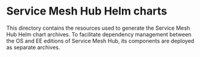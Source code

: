 # Service Mesh Hub Helm charts
This directory contains the resources used to generate the Service Mesh Hub Helm chart archives.
To facilitate dependency management between the OS and EE editions of Service Mesh Hub, its 
components are deployed as separate archives.
